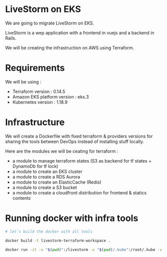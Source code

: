 # LiveStorm on EKS

We are going to migrate LiveStorm on EKS.

LiveStorm is a wep application with a frontend in vuejs and a backend in Rails.

We will be creating the infrastruction on AWS using Terraform. 

# Requirements

We will be using :
- Terraform version : 0.14.5
- Amazon EKS platform version : eks.3
- Kubernetes version : 1.18.9

# Infrastructure

We will create a Dockerfile with fixed terraform & providers versions for sharing the tools between DevOps instead of installing stuff locally.

Here are the modules we will be ceating for terraform :

- a module to manage terraform states (S3 as backend for tf states + DynamoDb for tf lock)
- a module to create an EKS cluster
- a module to create a RDS Aurora
- a module to create an ElasticCache (Redis)
- a module to create a S3 bucket
- a module to create a cloudfront distribution for frontend & statics contents

# Running docker with infra tools

```bash
# let's build the docker with all tools

docker build -t livestorm-terraform-workspace .

docker run -it -v "$(pwd)":/livestorm -v "$(pwd)/.kube":/root/.kube -v "$(pwd)/.aws":/root/.aws livestorm-terraform-workspace bash
```